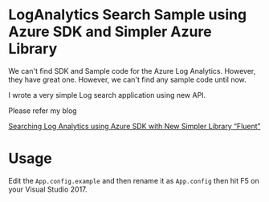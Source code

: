 # LogAnalytics Search Sample using Azure SDK and Simpler Azure Library

We can't find SDK and Sample code for the Azure Log Analytics. However, they have great one. 
However, we can't find any sample code until now. 

I wrote a very simple Log search application using new API. 

Please refer my blog 


[Searching Log Analytics using Azure SDK with New Simpler Library “Fluent”](https://blogs.technet.microsoft.com/livedevopsinjapan/2017/08/30/searching-log-analytics-using-azure-sdk-with-new-simpler-library-fluent/)

# Usage

Edit the `App.config.example` and then rename it as `App.config` then hit F5 on your Visual Studio 2017.
